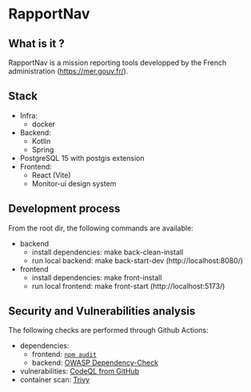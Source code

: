 # RapportNav

## What is it ?

RapportNav is a mission reporting tools developped by the French administration (https://mer.gouv.fr/).

## Stack

- Infra:
  - docker
- Backend:
  - Kotlin
  - Spring
- PostgreSQL 15 with postgis extension
- Frontend:
  - React (Vite)
  - Monitor-ui design system

## Development process

From the root dir, the following commands are available:

- backend
  - install dependencies: make back-clean-install
  - run local backend: make back-start-dev (http://localhost:8080/)
- frontend
  - install dependencies: make front-install
  - run local frontend: make front-start (http://localhost:5173/)

## Security and Vulnerabilities analysis

The following checks are performed through Github Actions:

- dependencies:
  - frontend: [`npm audit`](https://docs.npmjs.com/auditing-package-dependencies-for-security-vulnerabilities)
  - backend: [OWASP Dependency-Check](https://mvnrepository.com/artifact/org.owasp/dependency-check-maven)
- vulnerabilities: [CodeQL from GitHub](https://codeql.github.com/)
- container scan: [Trivy](https://www.aquasec.com/products/trivy/)
